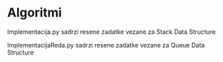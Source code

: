 # Algoritmi
Implementacija.py sadrzi resene zadatke vezane za Stack Data Structure

ImplementacijaReda.py sadrzi resene zadatke vezane za Queue Data Structure
